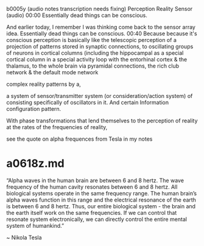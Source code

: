 b0005y
(audio notes transcription needs fixing)
Perception Reality Sensor (audio)
00:00
Essentially dead things can be conscious.

And earlier today, I remember I was thinking come back to the sensor array idea. Essentially dead things can be conscious.
00:40
Because because it's conscious perception is basically like the telescopic perception of a projection of patterns stored in synaptic connections, to oscillating groups of neurons in cortical columns (including the hippocampal as a special cortical column in a special activity loop with the entorhinal cortex & the thalamus, to the whole brain via pyramidal connections, the rich club network & the default mode network

complex reality patterns by a,

a system of sensor/transmitter system (or consideration/action system) of consisting specifically of oscillators in it. And certain Information configuration pattern.

With phase transformations that lend themselves to the perception of reality at the rates of the frequencies of reality,

see the quote on alpha frequences from Tesla in my notes

# a0618z.md
“Alpha waves in the human brain are between 6 and 8 hertz. The wave frequency of the human cavity resonates between 6 and 8 hertz. All biological systems operate in the same frequency range. The human brain’s alpha waves function in this range and the electrical resonance of the earth is between 6 and 8 hertz. Thus, our entire biological system - the brain and the earth itself work on the same frequencies. If we can control that resonate system electronically, we can directly control the entire mental system of humankind.”

~ Nikola Tesla
